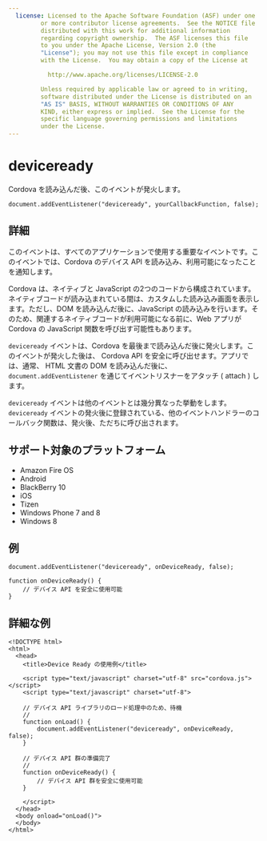 ```yaml
---
  license: Licensed to the Apache Software Foundation (ASF) under one
         or more contributor license agreements.  See the NOTICE file
         distributed with this work for additional information
         regarding copyright ownership.  The ASF licenses this file
         to you under the Apache License, Version 2.0 (the
         "License"); you may not use this file except in compliance
         with the License.  You may obtain a copy of the License at

           http://www.apache.org/licenses/LICENSE-2.0

         Unless required by applicable law or agreed to in writing,
         software distributed under the License is distributed on an
         "AS IS" BASIS, WITHOUT WARRANTIES OR CONDITIONS OF ANY
         KIND, either express or implied.  See the License for the
         specific language governing permissions and limitations
         under the License.
---
```


# deviceready

Cordova を読み込んだ後、このイベントが発火します。

    document.addEventListener("deviceready", yourCallbackFunction, false);

## 詳細

このイベントは、すべてのアプリケーションで使用する重要なイベントです。このイベントでは、Cordova のデバイス API を読み込み、利用可能になったことを通知します。

Cordova は、ネイティブと JavaScript の2つのコードから構成されています。ネイティブコードが読み込まれている間は、カスタムした読み込み画面を表示します。ただし、DOM を読み込んだ後に、JavaScript の読み込みを行います。そのため、関連するネイティブコードが利用可能になる前に、Web アプリが Cordova の JavaScript 関数を呼び出す可能性もあります。

`deviceready` イベントは、Cordova を最後まで読み込んだ後に発火します。このイベントが発火した後は、 Cordova API を安全に呼び出せます。アプリでは、通常、 HTML 文書の DOM を読み込んだ後に、 `document.addEventListener` を通じてイベントリスナーをアタッチ ( attach ) します。

`deviceready` イベントは他のイベントとは幾分異なった挙動をします。`deviceready` イベントの発火後に登録されている、他のイベントハンドラーのコールバック関数は、発火後、ただちに呼び出されます。

## サポート対象のプラットフォーム

- Amazon Fire OS
- Android
- BlackBerry 10
- iOS
- Tizen
- Windows Phone 7 and 8
- Windows 8

## 例

    document.addEventListener("deviceready", onDeviceReady, false);

    function onDeviceReady() {
        // デバイス API を安全に使用可能
    }

## 詳細な例

    <!DOCTYPE html>
    <html>
      <head>
        <title>Device Ready の使用例</title>

        <script type="text/javascript" charset="utf-8" src="cordova.js"></script>
        <script type="text/javascript" charset="utf-8">

        // デバイス API ライブラリのロード処理中のため、待機
        //
        function onLoad() {
            document.addEventListener("deviceready", onDeviceReady, false);
        }

        // デバイス API 群の準備完了
        //
        function onDeviceReady() {
            // デバイス API 群を安全に使用可能
        }

        </script>
      </head>
      <body onload="onLoad()">
      </body>
    </html>
